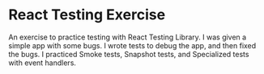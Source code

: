 # React Testing Exercise
An exercise to practice testing with React Testing Library. I was given a simple app with some bugs. I wrote tests to debug the app, and then fixed the bugs.
I practiced Smoke tests, Snapshot tests, and Specialized tests with event handlers.
